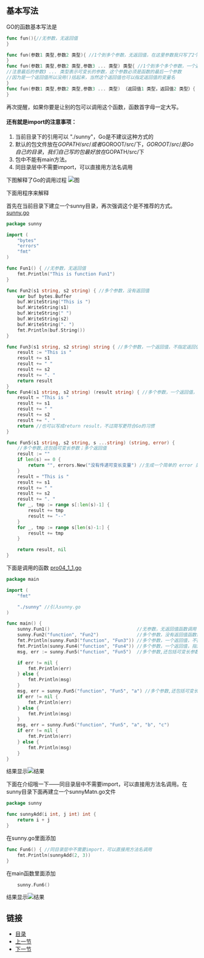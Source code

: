## 基本写法
GO的函数基本写法是  
```go
func fun(){//无参数，无返回值
}

func fun(参数1 类型,参数2 类型){ //1个到多个参数，无返回值，在这里参数我只写了2个，可以写很多，我没使用...是因为在Go中...有着特殊的含义
}
func fun(参数1 类型,参数2 类型,参数3 ... 类型) 类型{ //1个到多个多个参数，一个返回值
//注意最后的参数3 ... 类型表示可变长的参数，这个参数必须是函数的最后一个参数
//因为是一个返回值所以没用()括起来，当然这个返回值也可以指定返回值的变量名
}
func fun(参数1 类型,参数2 类型,参数3 ... 类型) （返回值1 类型，返回值2 类型）{ //1个到多个多个参数，多个返回值
}
```

再次提醒，如果你要是让别的包可以调用这个函数，函数首字母一定大写。

#### 还有就是import的注意事项：
1.  当前目录下的引用可以 "./sunny"，Go是不建议这种方式的
2.   默认的包文件放在$GOPATH/src/或者$GOROOT/src/下，$GOROOT/src/是Go自己的目录，我们自己写的包最好放在$GOPATH/src/下
3.   包中不能有main方法。
4.   同目录层中不需要import，可以直接用方法名调用

下图解释了Go的调用过程
![图](https://github.com/sunnygocms/gobook/blob/master/go_lang_base/function.png)

下面用程序来解释

首先在当前目录下建立一个sunny目录，再次强调这个是不推荐的方式。
[sunny.go](https://github.com/sunnygocms/gobook/blob/master/src/go_lang_base/04/sunny/sunny.go)
```go
package sunny

import (
	"bytes"
	"errors"
	"fmt"
)

func Fun1() { //无参数，无返回值
	fmt.Println("This is function Fun1")
}

func Fun2(s1 string, s2 string) { //多个参数，没有返回值
	var buf bytes.Buffer
	buf.WriteString("This is ")
	buf.WriteString(s1)
	buf.WriteString(" ")
	buf.WriteString(s2)
	buf.WriteString(". ")
	fmt.Println(buf.String())
}

func Fun3(s1 string, s2 string) string { //多个参数，一个返回值，不指定返回值名称
	result := "This is "
	result += s1
	result += " "
	result += s2
	result += ". "
	return result
}
func Fun4(s1 string, s2 string) (result string) { //多个参数，一个返回值，指定返回值名称
	result = "This is "
	result += s1
	result += " "
	result += s2
	result += ". "
	return //也可以写成return result，不过简写更符合Go的习惯
}

func Fun5(s1 string, s2 string, s ...string) (string, error) {
	//多个参数,还包括可变长参数；多个返回值
	result := ""
	if len(s) == 0 {
		return "", errors.New("没有传递可变长变量") //生成一个简单的 error 类型
	}
	result = "This is "
	result += s1
	result += " "
	result += s2
	result += ". "
	for _, tmp := range s[:len(s)-1] {
		result += tmp
		result += "--"
	}
	for _, tmp := range s[len(s)-1:] {
		result += tmp
	}

	return result, nil
}
```
下面是调用的函数
[pro04_1_1.go](https://github.com/sunnygocms/gobook/blob/master/src/go_lang_base/04/pro04_1_1.go)

```go
package main

import (
	"fmt"

	"./sunny" //引入sunny.go
)

func main() {
	sunny.Fun1()                                //无参数，无返回值函数调用
	sunny.Fun2("function", "Fun2")              //多个参数，没有返回值函数调用
	fmt.Println(sunny.Fun3("function", "Fun3")) //多个参数，一个返回值，不指定返回值名称函数调用
	fmt.Println(sunny.Fun4("function", "Fun4")) //多个参数，一个返回值，指定返回值名称函数调用
	msg, err := sunny.Fun5("function", "Fun5")  //多个参数,还包括可变长参数；多个返回值函数调用，不过没有传递可变长参数

	if err != nil {
		fmt.Println(err)
	} else {
		fmt.Println(msg)
	}
	msg, err = sunny.Fun5("function", "Fun5", "a") //多个参数,还包括可变长参数；多个返回值函数调用，且传递了可变长参数
	if err != nil {
		fmt.Println(err)
	} else {
		fmt.Println(msg)
	}
	msg, err = sunny.Fun5("function", "Fun5", "a", "b", "c")
	if err != nil {
		fmt.Println(err)
	} else {
		fmt.Println(msg)
	}
}

```
结果显示![结果](https://github.com/sunnygocms/gobook/blob/master/go_lang_base/04_1_1_1.png)<br />


下面在介绍哦一下——同目录层中不需要import，可以直接用方法名调用。在sunny目录下面再建立一个sunnyMatn.go文件
```go
package sunny

func sunnyAdd(i int, j int) int {
	return i + j
}

```

在sunny.go里面添加

```go
func Fun6() { //同目录层中不需要import，可以直接用方法名调用
	fmt.Println(sunnyAdd(2, 3))
}
```

在main函数里面添加
```go
	sunny.Fun6()
```
结果显示![结果](https://github.com/sunnygocms/gobook/blob/master/go_lang_base/04_1_1_2.png)

## 链接
- [目录](https://github.com/sunnygocms/gobook/blob/master/menu.md)
- [上一节](https://github.com/sunnygocms/gobook/blob/master/go_lang_base/04.1.md)
- [下一节](https://github.com/sunnygocms/gobook/blob/master/go_lang_base/04.1.2.md)